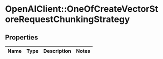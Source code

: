 # OpenAIClient::OneOfCreateVectorStoreRequestChunkingStrategy

## Properties
Name | Type | Description | Notes
------------ | ------------- | ------------- | -------------

